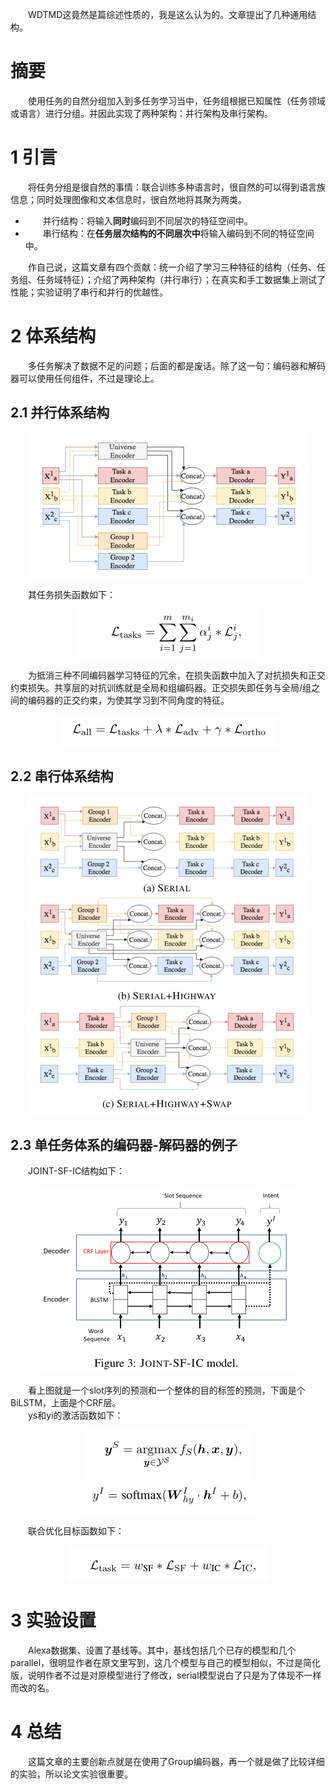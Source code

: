 &emsp;&emsp;WDTMD这竟然是篇综述性质的，我是这么认为的。文章提出了几种通用结构。  
# 摘要  
&emsp;&emsp;使用任务的自然分组加入到多任务学习当中，任务组根据已知属性（任务领域或语言）进行分组。并因此实现了两种架构：并行架构及串行架构。  
# 1 引言  
&emsp;&emsp;将任务分组是很自然的事情：联合训练多种语言时，很自然的可以得到语言族信息；同时处理图像和文本信息时，很自然地将其聚为两类。  

- &emsp;&emsp;并行结构：将输入**同时**编码到不同层次的特征空间中。  
- &emsp;&emsp;串行结构：在**任务层次结构的不同层次中**将输入编码到不同的特征空间中。  
  
&emsp;&emsp;作自己说，这篇文章有四个贡献：统一介绍了学习三种特征的结构（任务、任务组、任务域特征）；介绍了两种架构（并行串行）；在真实和手工数据集上测试了性能；实验证明了串行和并行的优越性。  
# 2 体系结构  
&emsp;&emsp;多任务解决了数据不足的问题；后面的都是废话。除了这一句：编码器和解码器可以使用任何组件，不过是理论上。  
## 2.1 并行体系结构  
<div align=center><img src="./pictures/Multi-Task_Networks_With_Universe_Group_and_Task_Feature_Learning/1.png"/></div>  

&emsp;&emsp;其任务损失函数如下：  
<div align=center><img src="./pictures/Multi-Task_Networks_With_Universe_Group_and_Task_Feature_Learning/2.png"/></div>  

&emsp;&emsp;为抵消三种不同编码器学习特征的冗余，在损失函数中加入了对抗损失和正交约束损失。共享层的对抗训练就是全局和组编码器。正交损失即任务与全局/组之间的编码器的正交约束，为使其学习到不同角度的特征。  
<div align=center><img src="./pictures/Multi-Task_Networks_With_Universe_Group_and_Task_Feature_Learning/3.png"/></div>  

## 2.2 串行体系结构  
<div align=center><img src="./pictures/Multi-Task_Networks_With_Universe_Group_and_Task_Feature_Learning/4.png"/></div>  

## 2.3 单任务体系的编码器-解码器的例子  
&emsp;&emsp;JOINT-SF-IC结构如下：  
<div align=center><img src="./pictures/Multi-Task_Networks_With_Universe_Group_and_Task_Feature_Learning/5.png"/></div>  

&emsp;&emsp;看上图就是一个slot序列的预测和一个整体的目的标签的预测，下面是个BiLSTM，上面是个CRF层。  
&emsp;&emsp;ys和yi的激活函数如下：  
<div align=center><img src="./pictures/Multi-Task_Networks_With_Universe_Group_and_Task_Feature_Learning/7.png"/></div>  

<div align=center><img src="./pictures/Multi-Task_Networks_With_Universe_Group_and_Task_Feature_Learning/8.png"/></div>  

&emsp;&emsp;联合优化目标函数如下：  
<div align=center><img src="./pictures/Multi-Task_Networks_With_Universe_Group_and_Task_Feature_Learning/6.png"/></div>  

# 3 实验设置  
&emsp;&emsp;Alexa数据集、设置了基线等。其中，基线包括几个已存的模型和几个parallel，很明显作者在原文里写到，这几个模型与自己的模型相似，不过是简化版，说明作者不过是对原模型进行了修改，serial模型说白了只是为了体现不一样而改的名。  
# 4 总结  
&emsp;&emsp;这篇文章的主要创新点就是在使用了Group编码器，再一个就是做了比较详细的实验，所以论文实验很重要。  
